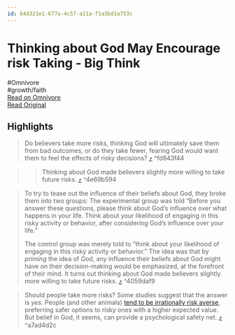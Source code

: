 ```yaml
---
id: 64d321e1-677a-4c57-a11a-f1a3bd1a753c
---
```


# Thinking about God May Encourage risk Taking - Big Think
#Omnivore  
#growth/faith  
[Read on Omnivore](https://omnivore.app/me/thinking-about-god-may-encourage-risk-taking-big-think-18e2730b025)  
[Read Original](https://bigthink.com/thinking/thinking-about-god-may-encourage-risk-taking/)

## Highlights

> Do believers take more risks, thinking God will ultimately save them from bad outcomes, or do they take fewer, fearing God would want them to feel the effects of risky decisions? [⤴️](https://omnivore.app/me/thinking-about-god-may-encourage-risk-taking-big-think-18e2730b025#fd843f44-f2f0-4b05-acd1-53c10908eb39) ^fd843f44

> > Thinking about God made believers slightly more willing to take future risks. [⤴️](https://omnivore.app/me/thinking-about-god-may-encourage-risk-taking-big-think-18e2730b025#4e69b594-af92-4591-9034-7a839c0ee56a) ^4e69b594

> To try to tease out the influence of their beliefs about God, they broke them into two groups: The experimental group was told “Before you answer these questions, please think about God’s influence over what happens in your life. Think about your likelihood of engaging in this risky activity or behavior, after considering God’s influence over your life.”
> 
> The control group was merely told to “think about your likelihood of engaging in this risky activity or behavior.” The idea was that by _priming_ the idea of God, any influence their beliefs about God might have on their decision-making would be emphasized, at the forefront of their mind. It turns out thinking about God made believers slightly more willing to take future risks. [⤴️](https://omnivore.app/me/thinking-about-god-may-encourage-risk-taking-big-think-18e2730b025#4059daf9-1f75-4440-90d9-1fd536325cc1) ^4059daf9

> Should people take more risks? Some studies suggest that the answer is _yes._ People (and other animals) [tend to be irrationally risk averse](https://www.nature.com/articles/srep08242), preferring safer options to risky ones with a higher expected value. But belief in God, it seems, can provide a psychological safety net. [⤴️](https://omnivore.app/me/thinking-about-god-may-encourage-risk-taking-big-think-18e2730b025#a7ad4d2c-6cbd-4111-ab2f-be5eb3f541f5) ^a7ad4d2c


